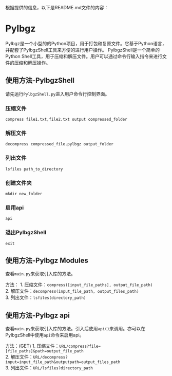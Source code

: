 根据提供的信息，以下是README.md文件的内容：

# Pylbgz
Pylbgz是一个小型的的Python项目，用于打包和复原文件。它基于Python语言，并配套了PylbgzShell工具来方便的进行用户操作。
PylbgzShell是一个简单的Python Shell工具，用于压缩和解压文件。用户可以通过命令行输入指令来进行文件的压缩和解压操作。

## 使用方法-PylbgzShell

请先运行`PylbgzShell.py`进入用户命令行控制界面。

### 压缩文件

```PylbgzShell
compress file1.txt,file2.txt output compressed_folder
```

### 解压文件

```PylbgzShell
decompress compressed_file.pylbgz output_folder
```

### 列出文件

```PylbgzShell
lsfiles path_to_directory
```

### 创建文件夹

```PylbgzShell
mkdir new_folder
```

### 启用api
```PylbgzShel
api
```

### 退出PylbgzShell

```PylbgzShell
exit
```

## 使用方法-Pylbgz Modules

查看`main.py`来获取引入库的方法。

方法：
    1. 压缩文件：`compress([input_file_paths], output_file_path)`<br>
    2. 解压文件：`decompress(input_file_path, output_files_path)`<br>
    3. 列出文件：`lsfiles(directory_path)`

## 使用方法-Pylbgz api

查看`main.py`来获取引入库的方法。引入后使用`api()`来调用。亦可以在PylbgzShell中使用`api`命令来启用api。

方法：(GET)
    1. 压缩文件：`URL/compress?file=[file_paths]&path=output_file_path`<br>
    2. 解压文件：`URL/decompress?input=input_file_path&outputpath=output_files_path`<br>
    3. 列出文件：`URL/lsfiles?directory_path`